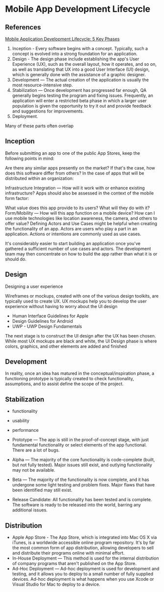 # Mobile App Development Lifecycle

## References
[Mobile Application Development Lifecycle: 5 Key Phases](https://blog.kms-solutions.asia/mobile-app-development-lifecycle)

1. Inception - Every software begins with a concept. Typically, such a concept is evolved into a strong foundation for an application.
2. Design - The design phase include establishing the app's User Experience (UX), such as the overall layout, how it operates, and so on, as well as translating that UX into a good User Interface (UI) design, which is generally done with the assistance of a graphic designer.
3. Development — The actual creation of the application is usually the most resource-intensive step.
4. Stabilization — Once development has progressed far enough, QA generally begins testing the program and fixing issues. Frequently, an application will enter a restricted beta phase in which a larger user population is given the opportunity to try it out and provide feedback and suggestions for improvements.
5. Deployment.

Many of these parts often overlap

## Inception
Before submitting an app to one of the public App Stores, keep the following points in mind:

Are there any similar apps presently on the market? If that's the case, how does this software differ from others?
In the case of apps that will be distributed within an organization:

Infrastructure Integration — How will it work with or enhance existing infrastructure?
Apps should also be assessed in the context of the mobile form factor:

What value does this app provide to its users? What will they do with it?
Form/Mobility — How will this app function on a mobile device? How can I use mobile technologies like location awareness, the camera, and others to offer value?
Defining Actors and Use Cases might be helpful when creating the functionality of an app. Actors are users who play a part in an application. Actions or intentions are commonly used as use cases.

It's considerably easier to start building an application once you've gathered a sufficient number of use cases and actors. The development team may then concentrate on how to build the app rather than what it is or should do.

## Design
Designing a user experience

Wireframes or mockups, created with one of the various design toolkits, are typically used to create UX. UX mockups help you to develop the user experience without having to worry about the UI design
* Human Interface Guidelines for Apple
* Design Guidelines for Android
* UWP - UWP Design Fundamentals

The next stage is to construct the UI design after the UX has been chosen. 
While most UX mockups are black and white, the UI Design phase is where colors, graphics, and other elements are added and finished

## Development
In reality, once an idea has matured in the conceptual/inspiration phase, a functioning prototype is typically created to check functionality, assumptions, and to assist define the scope of the project.

## Stabilization
* functionality
* usability
* performance

* Prototype — The app is still in the proof-of-concept stage, with just fundamental functionality or select elements of the app functional. There are a lot of bugs.
* Alpha — The majority of the core functionality is code-complete (built, but not fully tested). Major issues still exist, and outlying functionality may not be available.
* Beta — The majority of the functionality is now complete, and it has undergone some light testing and problem fixes. Major flaws that have been identified may still exist.
* Release Candidate: All functionality has been tested and is complete. The software is ready to be released into the world, barring any additional issues.

## Distribution

* Apple App Store - The App Store, which is integrated into Mac OS X via iTunes, is a worldwide accessible online program repository. It's by far the most common form of app distribution, allowing developers to sell and distribute their programs online with minimal effort.
* In-House Deployment — This method is used for the internal distribution of company programs that aren't published on the App Store.
* Ad-Hoc Deployment — Ad-hoc deployment is used for development and testing, and it allows you to deploy to a small number of fully supplied devices. Ad-hoc deployment is what happens when you use Xcode or Visual Studio for Mac to deploy to a device.




